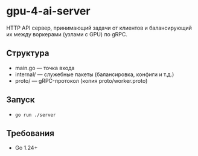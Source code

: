 # gpu-4-ai-server

HTTP API сервер, принимающий задачи от клиентов и балансирующий их между воркерами (узлами с GPU) по gRPC.

## Структура
- main.go — точка входа
- internal/ — служебные пакеты (балансировка, конфиги и т.д.)
- proto/ — gRPC-протокол (копия proto/worker.proto)

## Запуск
- `go run ./server`

## Требования
- Go 1.24+ 